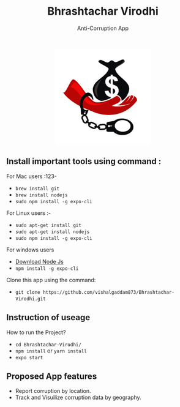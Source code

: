 <h1 align = "center">Bhrashtachar Virodhi</h1>
<p align = "center">Anti-Corruption App</p>
<br>
<p align="center">
<Img src="https://raw.githubusercontent.com/vishalgaddam873/Bhrashtachar-Virodhi/master/assets/icon.png" width="250" height="250" />
</p>

<h2>Install important tools using command :</h2>

<p>For Mac users :123-</p>

- `brew install git`
- `brew install nodejs`
- `sudo npm install -g expo-cli`

<p>For Linux users :-</p>

- `sudo apt-get install git`
- `sudo apt-get install nodejs`
- `sudo npm install -g expo-cli`

 <p>For windows users</p>

- [Download Node Js](https://nodejs.org/en/download/)
- `npm install -g expo-cli`

Clone this app using the command:

- `git clone https://github.com/vishalgaddam873/Bhrashtachar-Virodhi.git`

<h2>Instruction of useage</h2>

<p>How to run the Project?</p>

- `cd Bhrashtachar-Virodhi/`
- `npm install` or `yarn install`
- `expo start`

<h2>Proposed App features</h2>

- Report corruption by location.
- Track and Visuilize corruption data by geography.
